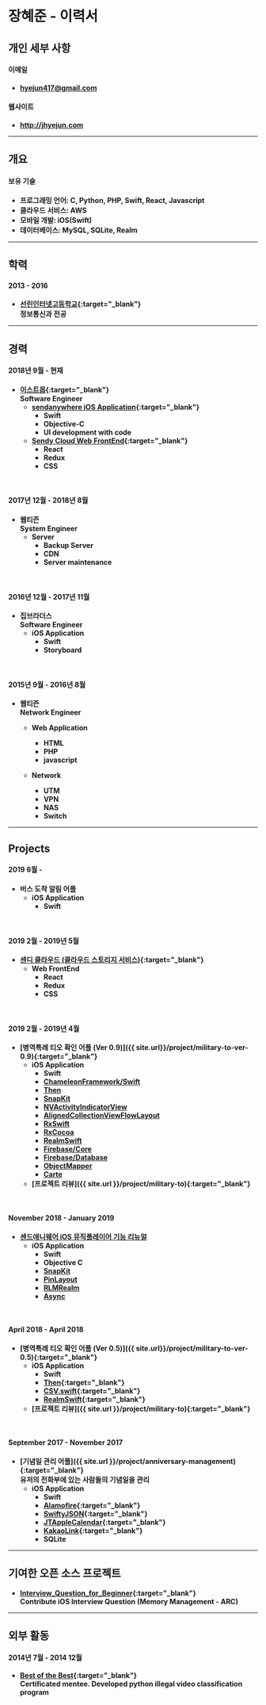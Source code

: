 # 장혜준 - 이력서

## 개인 세부 사항

#### 이메일
- **<hyejun417@gmail.com>**

#### 웹사이트
- **<http://jhyejun.com>**

---

## 개요

#### 보유 기술
- **프로그래밍 언어: C, Python, PHP, Swift, React, Javascript**
- **클라우드 서비스: AWS**
- **모바일 개발: iOS(Swift)**
- **데이터베이스: MySQL, SQLite, Realm**

---

## 학력

#### 2013 - 2016
- **[선린인터넷고등학교](http://www.sunrint.hs.kr){:target="_blank"}**<br>
**정보통신과 전공**

---

## 경력

#### 2018년 9월 - 현재
- **[이스트몹](https://send-anywhere.com/ko/product){:target="_blank"}**<br>
**Software Engineer**
	- **[sendanywhere iOS Application](https://itunes.apple.com/app/apple-store/id596642855?pt=1862332&ct=website_download&mt=8){:target="_blank"}**
		- **Swift**
		- **Objective-C**
		- **UI development with code**
	- **[Sendy Cloud Web FrontEnd](https://sendy.jp/cloud/){:target="_blank"}**
		- **React**
		- **Redux**
		- **CSS**

<br>

#### 2017년 12월 - 2018년 8월
- **웹티즌**<br>
**System Engineer**
	- **Server**
		- **Backup Server**
		- **CDN**
		- **Server maintenance**

<br>

#### 2016년 12월 - 2017년 11월
- **집브라더스**<br>
**Software Engineer**
	- **iOS Application**
		- **Swift**
		- **Storyboard**

<br>

#### 2015년 9월 - 2016년 8월
- **웹티즌**<br>
**Network Engineer**
	- **Web Application**
		- **HTML**
		- **PHP**
		- **javascript**

	- **Network**
		- **UTM**
		- **VPN**
		- **NAS**
		- **Switch**

---

## Projects

#### 2019 6월 - 
- **버스 도착 알림 어플**
	- **iOS Application**
		- **Swift**

<br>

#### 2019 2월 - 2019년 5월
- **[센디 클라우드 (클라우드 스토리지 서비스)](https://sendy.jp/cloud/){:target="_blank"}**
	- **Web FrontEnd**
		- **React**
		- **Redux**
		- **CSS**

<br>

#### 2019 2월 - 2019년 4월
- **[병역특례 티오 확인 어플 (Ver 0.9)]({{ site.url}}/project/military-to-ver-0.9){:target="_blank"}**
	- **iOS Application**
		- **Swift**
		- **[ChameleonFramework/Swift](https://github.com/viccalexander/Chameleon)**
		- **[Then](https://github.com/devxoul/Then)**
		- **[SnapKit](https://github.com/SnapKit/SnapKit)**
		- **[NVActivityIndicatorView](https://github.com/ninjaprox/NVActivityIndicatorView)**
		- **[AlignedCollectionViewFlowLayout](https://github.com/mischa-hildebrand/AlignedCollectionViewFlowLayout)**
		- **[RxSwift](https://github.com/ReactiveX/RxSwift)**
		- **[RxCocoa](https://github.com/ReactiveX/RxSwift/tree/master/RxCocoa)**
		- **[RealmSwift](https://github.com/realm/realm-cocoa)**
		- **[Firebase/Core](https://github.com/firebase/firebase-ios-sdk/tree/master/Firebase/Core)**
		- **[Firebase/Database](https://github.com/firebase/firebase-ios-sdk/tree/master/Firebase/Database)**
		- **[ObjectMapper](https://github.com/tristanhimmelman/ObjectMapper)**
		- **[Carte](https://github.com/devxoul/Carte)**
	- **[프로젝트 리뷰]({{ site.url }}/project/military-to){:target="_blank"}**

<br>

#### November 2018 - January 2019
- **[센드애니웨어 iOS 뮤직플레이어 기능 리뉴얼](https://itunes.apple.com/app/apple-store/id596642855?pt=1862332&ct=website_download&mt=8)**
	- **iOS Application**
		- **Swift**
		- **Objective C**
		- **[SnapKit](https://github.com/SnapKit/SnapKit)**
		- **[PinLayout](https://github.com/layoutBox/PinLayout)**
		- **[RLMRealm](https://github.com/realm/realm-cocoa)**
		- **[Async](https://github.com/duemunk/Async)**

<br>

#### April 2018 - April 2018
- **[병역특례 티오 확인 어플 (Ver 0.5)]({{ site.url}}/project/military-to-ver-0.5){:target="_blank"}**
	- **iOS Application**
		- **Swift**
		- **[Then](https://github.com/devxoul/Then){:target="_blank"}**
		- **[CSV.swift](https://github.com/yaslab/CSV.swift){:target="_blank"}**
		- **[RealmSwift](https://github.com/realm/realm-cocoa){:target="_blank"}**
	- **[프로젝트 리뷰]({{ site.url }}/project/military-to){:target="_blank"}**

<br>

#### September 2017 - November 2017
- **[기념일 관리 어플]({{ site.url }}/project/anniversary-management){:target="_blank"}**<br>
**유저의 전화부에 있는 사람들의 기념일을 관리**
	- **iOS Application**
		- **Swift**
		- **[Alamofire](https://github.com/Alamofire/Alamofire){:target="_blank"}**
		- **[SwiftyJSON](https://github.com/SwiftyJSON/SwiftyJSON){:target="_blank"}**
		- **[JTAppleCalendar](https://github.com/patchthecode/JTAppleCalendar){:target="_blank"}**
		- **[KakaoLink](https://developers.kakao.com/docs/android/kakaotalk-link){:target="_blank"}**
		- **SQLite**

---

## 기여한 오픈 소스 프로젝트
- **[Interview_Question_for_Beginner](https://github.com/JaeYeopHan/Interview_Question_for_Beginner){:target="_blank"}**<br>
**Contribute iOS Interview Question (Memory Management - ARC)**

---

## 외부 활동

#### 2014년 7월 - 2014 12월
- **[Best of the Best](https://www.kitribob.kr){:target="_blank"}**<br>
**Certificated mentee. Developed python illegal video classification program**